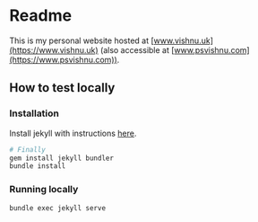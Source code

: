 # Readme
This is my personal website hosted at [www.vishnu.uk](https://www.vishnu.uk) (also accessible at [www.psvishnu.com](https://www.psvishnu.com)).


## How to test locally

### Installation
Install jekyll with instructions [here](https://jekyllrb.com/docs/installation/macos/).

``` bash
# Finally
gem install jekyll bundler
bundle install
```
### Running locally
``` bash
bundle exec jekyll serve
```